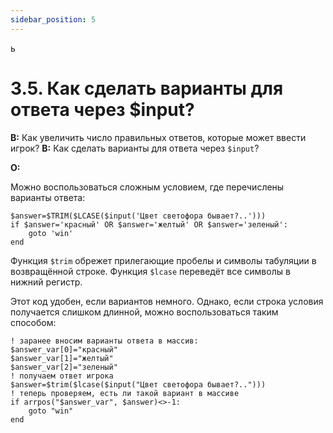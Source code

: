 ```yaml
---
sidebar_position: 5
---
```

ь
# 3.5. Как сделать варианты для ответа через $input?
<!-- [:faq_03_05] -->
**В:** Как увеличить число правильных ответов, которые может ввести игрок?
**В:** Как сделать варианты для ответа через `$input`?

**О:**

Можно воспользоваться сложным условием, где перечислены варианты ответа:
```qsp
$answer=$TRIM($LCASE($input('Цвет светофора бывает?..'))) 
if $answer='красный' OR $answer='желтый' OR $answer='зеленый':
    goto 'win'
end
```
Функция `$trim` обрежет прилегающие пробелы и символы табуляции в возвращённой строке.
Функция `$lcase` переведёт все символы в нижний регистр.

Этот код удобен, если вариантов немного. Однако, если строка условия получается слишком длинной, можно воспользоваться таким способом:
```qsp
! заранее вносим варианты ответа в массив:
$answer_var[0]="красный"
$answer_var[1]="желтый"
$answer_var[2]="зеленый"
! получаем ответ игрока
$answer=$trim($lcase($input("Цвет светофора бывает?..")))
! теперь проверяем, есть ли такой вариант в массиве
if arrpos("$answer_var", $answer)<>-1:
    goto "win"
end
```
